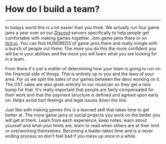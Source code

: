 # How do I build a team?
---

In todays world this is a lot easier than you think. We actually run four game jams a year over on our [Discord](https://discord.gg/piratesoftware) servers specifically to help people get comfortable with making games together. Join game jams there or on [Itch.io](https://itch.io/jams). You can find HUNDREDS of game jams there and really mingle with a bunch of people out there. The more you do this the more confident you will be in your abilities and the more you will learn what you are looking for in a team.

From there it's just a matter of determining how your team is going to run on the financial side of things. This is entirely up to you and the laws of your area. For us we split the sales of our games between the devs working on it. The OST sales are also given entirely to our musician so they get a nice bump for that. It's really important that people are fairly compensated for their work and that the payment structure is defined and agreed upon early on. Helps avoid hurt feelings and legal issues down the line.

Just like with making games this is a learned skill that takes time to get better at. The more game jams or social projects you work on the better you will get at them. Learn from each experience, keep notes, learn about yourself and what your limits are, learn to read when others are at their limit or overworking themselves. Becoming a leader takes time and is a never ending process so don't feel bad if you mess up once in a while.